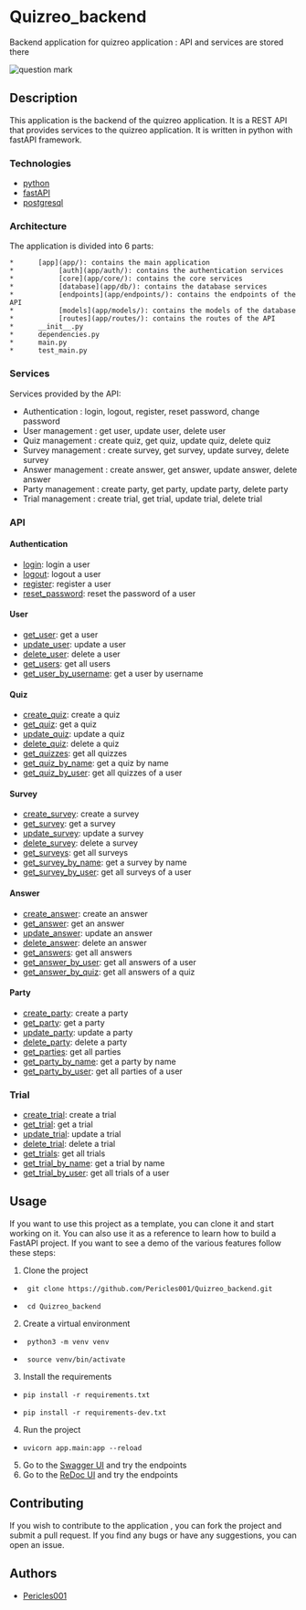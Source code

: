 # Quizreo_backend
Backend application for quizreo application : API and services are stored there


![question mark](https://th.bing.com/th/id/R.0eb9d2f7d65c0b155094266709c3dcda?rik=jy9Drj8zZOjYZg&pid=ImgRaw&r=0)


## Description

This application is the backend of the quizreo application. It is a REST API that provides services to the quizreo application. It is written in python with fastAPI framework.

###  Technologies

* [python](https://www.python.org/)
* [fastAPI](https://fastapi.tiangolo.com/)
* [postgresql](https://www.postgresql.org/)

### Architecture

The application is divided into 6 parts:

```
*      [app](app/): contains the main application
*           [auth](app/auth/): contains the authentication services
*           [core](app/core/): contains the core services
*           [database](app/db/): contains the database services
*           [endpoints](app/endpoints/): contains the endpoints of the API
*           [models](app/models/): contains the models of the database
*           [routes](app/routes/): contains the routes of the API
*      __init__.py
*      dependencies.py
*      main.py
*      test_main.py
``` 

###  Services

Services provided by the API:
* Authentication : login, logout, register, reset password, change password
* User management : get user, update user, delete user
* Quiz management : create quiz, get quiz, update quiz, delete quiz
* Survey management : create survey, get survey, update survey, delete survey 
* Answer management : create answer, get answer, update answer, delete answer
* Party management : create party, get party, update party, delete party
* Trial management : create trial, get trial, update trial, delete trial


###  API


####  Authentication

* [login](app/endpoints/auth/login.py): login a user
* [logout](app/endpoints/auth/logout.py): logout a user
* [register](app/endpoints/auth/register.py): register a user
* [reset_password](app/endpoints/auth/reset_password.py): reset the password of a user

####  User
* [get_user](app/endpoints/user.py): get a user
* [update_user](app/endpoints/user.py): update a user
* [delete_user](app/endpoints/user.py): delete a user
* [get_users](app/endpoints/user.py): get all users
* [get_user_by_username](app/endpoints/user.py): get a user by username

####  Quiz
* [create_quiz](app/endpoints/quiz.py): create a quiz
* [get_quiz](app/endpoints/quiz.py): get a quiz
* [update_quiz](app/endpoints/quiz.py): update a quiz
* [delete_quiz](app/endpoints/quiz.py): delete a quiz
* [get_quizzes](app/endpoints/quiz.py): get all quizzes
* [get_quiz_by_name](app/endpoints/quiz.py): get a quiz by name
* [get_quiz_by_user](app/endpoints/quiz.py): get all quizzes of a user

####  Survey
* [create_survey](app/endpoints/survey.py): create a survey
* [get_survey](app/endpoints/survey.py): get a survey
* [update_survey](app/endpoints/survey.py): update a survey
* [delete_survey](app/endpoints/survey.py): delete a survey
* [get_surveys](app/endpoints/survey.py): get all surveys
* [get_survey_by_name](app/endpoints/survey.py): get a survey by name
* [get_survey_by_user](app/endpoints/survey.py): get all surveys of a user

####  Answer
* [create_answer](app/endpoints/answer.py): create an answer
* [get_answer](app/endpoints/answer.py): get an answer
* [update_answer](app/endpoints/answer.py): update an answer
* [delete_answer](app/endpoints/answer.py): delete an answer
* [get_answers](app/endpoints/answer.py): get all answers
* [get_answer_by_user](app/endpoints/answer.py): get all answers of a user
* [get_answer_by_quiz](app/endpoints/answer.py): get all answers of a quiz

####  Party
* [create_party](app/endpoints/party.py): create a party
* [get_party](app/endpoints/party.py): get a party
* [update_party](app/endpoints/party.py): update a party
* [delete_party](app/endpoints/party.py): delete a party
* [get_parties](app/endpoints/party.py): get all parties
* [get_party_by_name](app/endpoints/party.py): get a party by name
* [get_party_by_user](app/endpoints/party.py): get all parties of a user

### Trial
* [create_trial](app/endpoints/trial.py): create a trial
* [get_trial](app/endpoints/trial.py): get a trial
* [update_trial](app/endpoints/trial.py): update a trial
* [delete_trial](app/endpoints/trial.py): delete a trial
* [get_trials](app/endpoints/trial.py): get all trials
* [get_trial_by_name](app/endpoints/trial.py): get a trial by name
* [get_trial_by_user](app/endpoints/trial.py): get all trials of a user

## Usage

If you want to use this project as a template, you can clone it and start working on it. You can also use it as a reference to learn how to build a FastAPI project.
If you want to see a demo of the various features follow these steps: 

1. Clone the project

*      git clone https://github.com/Pericles001/Quizreo_backend.git
*      cd Quizreo_backend

2. Create a virtual environment

*      python3 -m venv venv
*      source venv/bin/activate

3. Install the requirements

*     pip install -r requirements.txt
*     pip install -r requirements-dev.txt

4. Run the project

*     uvicorn app.main:app --reload

5. Go to the [Swagger UI](http://localhost:8000/docs) and try the endpoints
6. Go to the [ReDoc UI](http://localhost:8000/redoc) and try the endpoints


## Contributing

If you wish to contribute to the application , you can fork the project and submit a pull request. If you find any bugs or have any suggestions, you can open an issue.


## Authors

* [Pericles001](https://github.com/Pericles001)